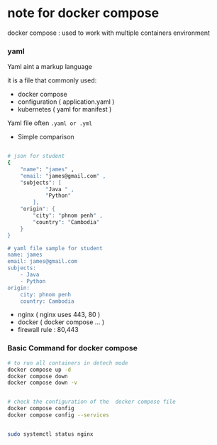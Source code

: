 # note for docker compose 

docker compose : used to work with multiple containers environment 

### yaml 
Yaml aint a markup language 

it is a file that commonly used: 
- docker compose 
- configuration ( application.yaml )
- kubernetes ( yaml for manifest )

Yaml file often `.yaml or .yml`

* Simple comparison 
```bash

# json for student 
{
    "name": "james" ,
    "email: "james@gmail.com" , 
    "subjects": [
            "Java " , 
            "Python" 
        ], 
    "origin": {
        "city": "phnom penh" , 
        "country": "Cambodia"
    }
}

# yaml file sample for student 
name: james
email: james@gmail.com
subjects: 
    - Java
    - Python 
origin: 
    city: phnom penh 
    country: Cambodia 

```
- nginx ( nginx uses 443, 80 )
- docker ( docker compose ... )
- firewall rule : 80,443 
### Basic Command for docker compose 
```bash 
# to run all containers in detech mode
docker compose up -d 
docker compose down 
docker compose down -v


# check the configuration of the  docker compose file 
docker compose config 
docker compose config --services


sudo systemctl status nginx 

```
